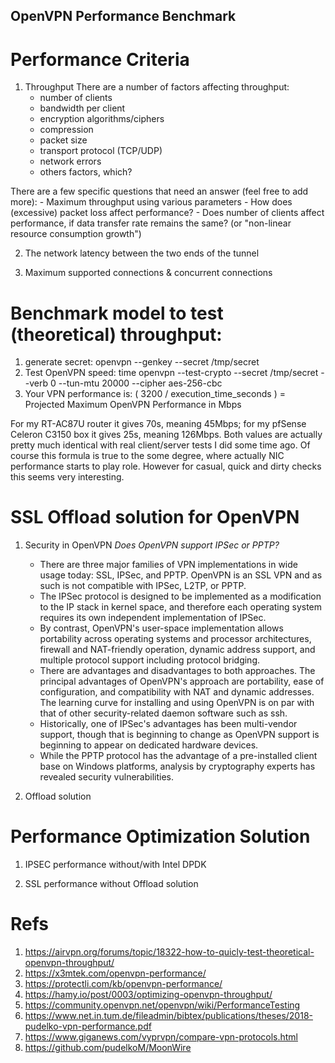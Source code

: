 OpenVPN Performance Benchmark
---

# Performance Criteria
1. Throughput
There are a number of factors affecting throughput:
	- number of clients
	- bandwidth per client
	- encryption algorithms/ciphers
	- compression
	- packet size
	- transport protocol (TCP/UDP)
	- network errors
	- others factors, which?

There are a few specific questions that need an answer (feel free to add more):
	- Maximum throughput using various parameters
	- How does (excessive) packet loss affect performance?
	- Does number of clients affect performance, if data transfer rate remains the same? (or "non-linear resource consumption growth")

2. The network latency between the two ends of the tunnel

3. Maximum supported connections & concurrent connections

# Benchmark model to test (theoretical) throughput:

1. generate secret:
	openvpn --genkey --secret /tmp/secret
2. Test OpenVPN speed:
	time openvpn --test-crypto --secret /tmp/secret --verb 0 --tun-mtu 20000 --cipher aes-256-cbc
3. Your VPN performance is:
	( 3200 / execution_time_seconds ) = Projected Maximum OpenVPN Performance in Mbps﻿
 

For my RT-AC87U router it gives 70s, meaning 45Mbps; for my pfSense Celeron C3150 box it gives 25s, meaning 126Mbps. Both values are actually pretty much identical with real client/server tests I did some time ago. Of course this formula is true to the some degree, where actually NIC performance starts to play role. However for casual, quick and dirty checks this seems very interesting.

# SSL Offload solution for OpenVPN
1. Security in OpenVPN
*Does OpenVPN support IPSec or PPTP?*
	- There are three major families of VPN implementations in wide usage today: SSL, IPSec, and PPTP. OpenVPN is an SSL VPN and as such is not compatible with IPSec, L2TP, or PPTP.
	- The IPSec protocol is designed to be implemented as a modification to the IP stack in kernel space, and therefore each operating system requires its own independent implementation of IPSec.
	- By contrast, OpenVPN's user-space implementation allows portability across operating systems and processor architectures, firewall and NAT-friendly operation, dynamic address support, and multiple protocol support including protocol bridging.
	- There are advantages and disadvantages to both approaches. The principal advantages of OpenVPN's approach are portability, ease of configuration, and compatibility with NAT and dynamic addresses. The learning curve for installing and using OpenVPN is on par with that of other security-related daemon software such as ssh.
	- Historically, one of IPSec's advantages has been multi-vendor support, though that is beginning to change as OpenVPN support is beginning to appear on dedicated hardware devices.
	- While the PPTP protocol has the advantage of a pre-installed client base on Windows platforms, analysis by cryptography experts has revealed security vulnerabilities.

4. Offload solution

# Performance Optimization Solution
1. IPSEC performance without/with Intel DPDK

2. SSL performance without Offload solution 

# Refs
1. https://airvpn.org/forums/topic/18322-how-to-quicly-test-theoretical-openvpn-throughput/
2. https://x3mtek.com/openvpn-performance/
3. https://protectli.com/kb/openvpn-performance/
4. https://hamy.io/post/0003/optimizing-openvpn-throughput/
5. https://community.openvpn.net/openvpn/wiki/PerformanceTesting
6. https://www.net.in.tum.de/fileadmin/bibtex/publications/theses/2018-pudelko-vpn-performance.pdf
7. https://www.giganews.com/vyprvpn/compare-vpn-protocols.html
8. https://github.com/pudelkoM/MoonWire